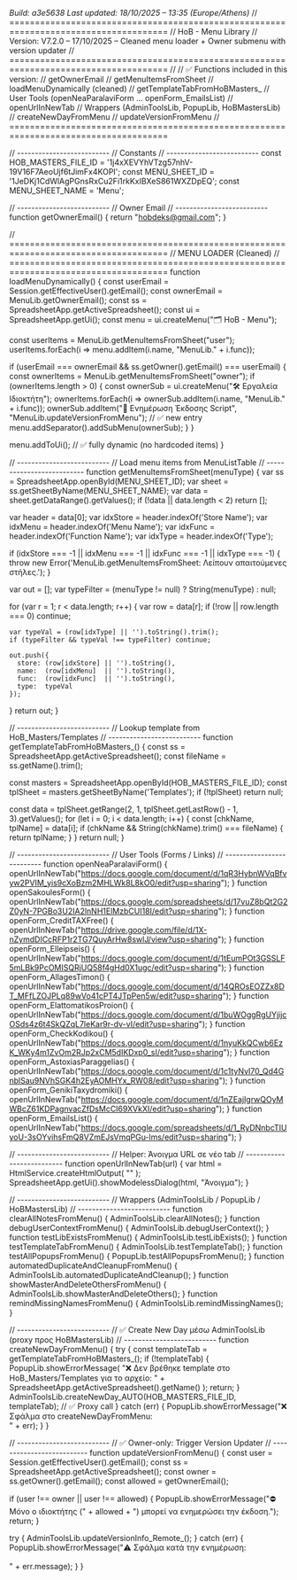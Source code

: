 *Build: a3e5638*
*Last updated: 18/10/2025 – 13:35 (Europe/Athens)*
// =====================================================================================
// HoB - Menu Library
// Version: V7.2.0 – 17/10/2025 – Cleaned menu loader + Owner submenu with version updater
// =====================================================================================
//
// ✅ Functions included in this version:
// getOwnerEmail
// getMenuItemsFromSheet
// loadMenuDynamically (cleaned)
// getTemplateTabFromHoBMasters_
// User Tools (openNeaParalaviForm … openForm_EmailsList)
// openUrlInNewTab
// Wrappers (AdminToolsLib, PopupLib, HoBMastersLib)
// createNewDayFromMenu
// updateVersionFromMenu
// =====================================================================================

// --------------------------
// Constants
// --------------------------
const HOB_MASTERS_FILE_ID = '1j4xXEVYhVTzg57nhV-19V16F7AeoUjf6tJimFx4KOPI';
const MENU_SHEET_ID       = '1JeDKj1CdWlAgPGnsRxCu2Fi1rkKxIBXeS861WXZDpEQ';
const MENU_SHEET_NAME     = 'Menu';

// --------------------------
// Owner Email
// --------------------------
function getOwnerEmail() {
  return "hobdeks@gmail.com";
}

// =====================================================================================
// MENU LOADER (Cleaned)
// =====================================================================================
function loadMenuDynamically() {
  const userEmail = Session.getEffectiveUser().getEmail();
  const ownerEmail = MenuLib.getOwnerEmail();
  const ss = SpreadsheetApp.getActiveSpreadsheet();
  const ui = SpreadsheetApp.getUi();
  const menu = ui.createMenu("🗂️ HoB - Menu");

  const userItems = MenuLib.getMenuItemsFromSheet("user");
  userItems.forEach(i => menu.addItem(i.name, "MenuLib." + i.func));

  if (userEmail === ownerEmail && ss.getOwner().getEmail() === userEmail) {
    const ownerItems = MenuLib.getMenuItemsFromSheet("owner");
    if (ownerItems.length > 0) {
      const ownerSub = ui.createMenu("🛠️ Εργαλεία Ιδιοκτήτη");
      ownerItems.forEach(i => ownerSub.addItem(i.name, "MenuLib." + i.func));
      ownerSub.addItem("🧩 Ενημέρωση Έκδοσης Script", "MenuLib.updateVersionFromMenu"); // ✅ new entry
      menu.addSeparator().addSubMenu(ownerSub);
    }
  }

  menu.addToUi(); // ✅ fully dynamic (no hardcoded items)
}

// --------------------------
// Load menu items from MenuListTable
// --------------------------
function getMenuItemsFromSheet(menuType) {
  var ss    = SpreadsheetApp.openById(MENU_SHEET_ID);
  var sheet = ss.getSheetByName(MENU_SHEET_NAME);
  var data  = sheet.getDataRange().getValues();
  if (!data || data.length < 2) return [];

  var header   = data[0];
  var idxStore = header.indexOf('Store Name');
  var idxMenu  = header.indexOf('Menu Name');
  var idxFunc  = header.indexOf('Function Name');
  var idxType  = header.indexOf('Type');

  if (idxStore === -1 || idxMenu === -1 || idxFunc === -1 || idxType === -1) {
    throw new Error('MenuLib.getMenuItemsFromSheet: Λείπουν απαιτούμενες στήλες.');
  }

  var out = [];
  var typeFilter = (menuType != null) ? String(menuType) : null;

  for (var r = 1; r < data.length; r++) {
    var row = data[r];
    if (!row || row.length === 0) continue;

    var typeVal = (row[idxType] || '').toString().trim();
    if (typeFilter && typeVal !== typeFilter) continue;

    out.push({
      store: (row[idxStore] || '').toString(),
      name:  (row[idxMenu]  || '').toString(),
      func:  (row[idxFunc]  || '').toString(),
      type:  typeVal
    });
  }
  return out;
}

// --------------------------
// Lookup template from HoB_Masters/Templates
// --------------------------
function getTemplateTabFromHoBMasters_() {
  const ss = SpreadsheetApp.getActiveSpreadsheet();
  const fileName = ss.getName().trim();

  const masters = SpreadsheetApp.openById(HOB_MASTERS_FILE_ID);
  const tplSheet = masters.getSheetByName('Templates');
  if (!tplSheet) return null;

  const data = tplSheet.getRange(2, 1, tplSheet.getLastRow() - 1, 3).getValues();
  for (let i = 0; i < data.length; i++) {
    const [chkName, tplName] = data[i];
    if (chkName && String(chkName).trim() === fileName) {
      return tplName;
    }
  }
  return null;
}

// --------------------------
// User Tools (Forms / Links)
// --------------------------
function openNeaParalaviForm() { openUrlInNewTab("https://docs.google.com/document/d/1qR3HybnWVqBfvyw2PVIM_yis9cXoBzm2MHLWk8L8kO0/edit?usp=sharing"); }
function openSakoulesForm() { openUrlInNewTab("https://docs.google.com/spreadsheets/d/17vuZ8bQt2G2Z0yN-7PGBo3U2IA2lnNH1ElMzbCUI18I/edit?usp=sharing"); }
function openForm_CreditTAXFree() { openUrlInNewTab("https://drive.google.com/file/d/1X-nZymdDICcRFP1r2TG7QuyArHw8swlJ/view?usp=sharing"); }
function openForm_Elleipseis() { openUrlInNewTab("https://docs.google.com/document/d/1tEumPOt3GSSLF5mLBk9PcOMISQRjUQ58f4gHd0X1ugc/edit?usp=sharing"); }
function openForm_AllagesTimon() { openUrlInNewTab("https://docs.google.com/document/d/14QROsEOZZx8DT_MFfLZOJPLq89wVo41cPT4JTpPen5w/edit?usp=sharing"); }
function openForm_ElattomatikosProion() { openUrlInNewTab("https://docs.google.com/document/d/1buWOggRgUYjijcOSds4z6t4SkQZqL7leKar9r-dv-vI/edit?usp=sharing"); }
function openForm_CheckKodikou() { openUrlInNewTab("https://docs.google.com/document/d/1nyuKkQCwb6EzK_WKy4m1ZvOm2RJp2xCM5dIKDxp0_sI/edit?usp=sharing"); }
function openForm_AstoxiasParaggelias() { openUrlInNewTab("https://docs.google.com/document/d/1c1tyNvI70_Qd4GnblSau9NVhSGK4h2EyAOMHYx_RW08/edit?usp=sharing"); }
function openForm_GenikiTaxydromiki() { openUrlInNewTab("https://docs.google.com/document/d/1nZEajIgrwQOyMWBcZ61KDPagnvacZfDsMcCI69XVkXI/edit?usp=sharing"); }
function openForm_EmailsList() { openUrlInNewTab("https://docs.google.com/spreadsheets/d/1_RyDNnbcTIUyoU-3sOYvihsFmQ8VZmEJsVmqPGu-lms/edit?usp=sharing"); }

// --------------------------
// Helper: Άνοιγμα URL σε νέο tab
// --------------------------
function openUrlInNewTab(url) {
  var html = HtmlService.createHtmlOutput(
    "<script>window.open('" + url + "', '_blank');google.script.host.close();</script>"
  );
  SpreadsheetApp.getUi().showModelessDialog(html, "Άνοιγμα");
}

// --------------------------
// Wrappers (AdminToolsLib / PopupLib / HoBMastersLib)
// --------------------------
function clearAllNotesFromMenu() { AdminToolsLib.clearAllNotes(); }
function debugUserContextFromMenu() { AdminToolsLib.debugUserContext(); }
function testLibExistsFromMenu() { AdminToolsLib.testLibExists(); }
function testTemplateTabFromMenu() { AdminToolsLib.testTemplateTab(); }
function testAllPopupsFromMenu() { PopupLib.testAllPopupsFromMenu(); }
function automatedDuplicateAndCleanupFromMenu() { AdminToolsLib.automatedDuplicateAndCleanup(); }
function showMasterAndDeleteOthersFromMenu() { AdminToolsLib.showMasterAndDeleteOthers(); }
function remindMissingNamesFromMenu() { AdminToolsLib.remindMissingNames(); }

// --------------------------
// ✅ Create New Day μέσω AdminToolsLib (proxy προς HoBMastersLib)
// --------------------------
function createNewDayFromMenu() {
  try {
    const templateTab = getTemplateTabFromHoBMasters_();
    if (!templateTab) {
      PopupLib.showErrorMessage(
        "❌ Δεν βρέθηκε template στο HoB_Masters/Templates για το αρχείο: " +
        SpreadsheetApp.getActiveSpreadsheet().getName()
      );
      return;
    }
    AdminToolsLib.createNewDay_AUTO(HOB_MASTERS_FILE_ID, templateTab); // ✅ Proxy call
  } catch (err) {
    PopupLib.showErrorMessage("❌ Σφάλμα στο createNewDayFromMenu:<br>" + err);
  }
}

// --------------------------
// ✅ Owner-only: Trigger Version Updater
// --------------------------
function updateVersionFromMenu() {
  const user = Session.getEffectiveUser().getEmail();
  const ss = SpreadsheetApp.getActiveSpreadsheet();
  const owner = ss.getOwner().getEmail();
  const allowed = getOwnerEmail();

  if (user !== owner || user !== allowed) {
    PopupLib.showErrorMessage("⛔ Μόνο ο ιδιοκτήτης (" + allowed + ") μπορεί να ενημερώσει την έκδοση.");
    return;
  }

  try {
    AdminToolsLib.updateVersionInfo_Remote_();
  } catch (err) {
    PopupLib.showErrorMessage("⚠️ Σφάλμα κατά την ενημέρωση:<br><br>" + err.message);
  }
}

